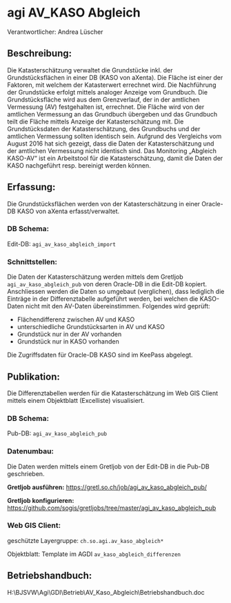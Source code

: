 # agi AV_KASO Abgleich
Verantwortlicher: Andrea Lüscher

## Beschreibung:
Die Katasterschätzung verwaltet die Grundstücke inkl. der Grundstücksflächen in einer DB (KASO von aXenta). Die Fläche ist einer der Faktoren, mit welchem der Katasterwert errechnet wird. Die Nachführung der Grundstücke erfolgt mittels analoger Anzeige vom Grundbuch.
Die Grundstücksfläche wird aus dem Grenzverlauf, der in der amtlichen Vermessung (AV) festgehalten ist, errechnet. Die Fläche wird von der amtlichen Vermessung an das Grundbuch übergeben und das Grundbuch teilt die Fläche mittels Anzeige der Katasterschätzung mit.
Die Grundstücksdaten der Katasterschätzung, des Grundbuchs und der amtlichen Vermessung sollten identisch sein. Aufgrund des Vergleichs vom August 2016 hat sich gezeigt, dass die Daten der Katasterschätzung und der amtlichen Vermessung nicht identisch sind.
Das Monitoring „Abgleich KASO-AV“ ist ein Arbeitstool für die Katasterschätzung, damit die Daten der KASO nachgeführt resp. bereinigt werden können.

## Erfassung:
Die Grundstücksflächen werden von der Katasterschätzung in einer Oracle-DB KASO von aXenta erfasst/verwaltet.
### DB Schema:
Edit-DB: `agi_av_kaso_abgleich_import`
### Schnittstellen:
Die Daten der Katasterschätzung werden mittels dem Gretljob `agi_av_kaso_abgleich_pub` von deren Oracle-DB in die Edit-DB kopiert.
Anschliessen werden die Daten so umgebaut (verglichen), dass lediglich die Einträge in der Differenztabelle aufgeführt werden, bei welchen die KASO-Daten nicht mit den AV-Daten übereinstimmen. Folgendes wird geprüft:

* Flächendifferenz zwischen AV und KASO
* unterschiedliche Grundstücksarten in AV und KASO
* Grundstück nur in der AV vorhanden
* Grundstück nur in KASO vorhanden

Die Zugriffsdaten für Oracle-DB KASO sind im KeePass abgelegt.

## Publikation:
Die Differenztabellen werden für die Katasterschätzung im Web GIS Client mittels einem Objektblatt (Excelliste) visualisiert. 
### DB Schema:
Pub-DB: `agi_av_kaso_abgleich_pub`
### Datenumbau:
Die Daten werden mittels einem Gretljob von der Edit-DB in die Pub-DB geschrieben.

**Gretljob ausführen:** https://gretl.so.ch/job/agi_av_kaso_abgleich_pub/

**Gretljob konfigurieren:** https://github.com/sogis/gretljobs/tree/master/agi_av_kaso_abgleich_pub

### Web GIS Client:
geschützte Layergruppe: `ch.so.agi.av_kaso_abgleich*`

Objektblatt: Template im AGDI `av_kaso_abgleich_differenzen`

## Betriebshandbuch:
H:\BJSVW\Agi\GDI\Betrieb\AV_Kaso_Abgleich\Betriebshandbuch.doc
